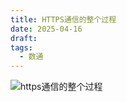 ```yaml
---
title: HTTPS通信的整个过程
date: 2025-04-16
draft: 
tags:
  - 数通
---
```

![https通信的整个过程](https://blog.mineor.xyz/images/network/https通信的整个过程.jpg)
